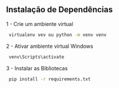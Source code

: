 ## Instalação de Dependências

1 - Crie um ambiente virtual

```bash
 virtualenv vev ou python -m venv venv  
```
2 - Ativar ambiente virtual Windows
```bash
 venv\Scripts\activate
```
3 - Instalar as Bibliotecas 
```bash
 pip install -r requirements.txt 
```
